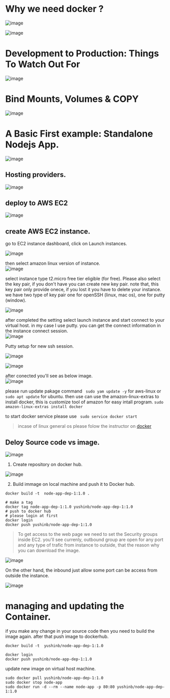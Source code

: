 # Why we need docker ?
![image](https://user-images.githubusercontent.com/34083808/184829729-f3909e4f-7bfb-4239-ae78-e99eb943b784.png)

![image](https://user-images.githubusercontent.com/34083808/184829571-bb47af75-b76b-413b-820b-5968d34129b1.png)

# Development to Production: Things To Watch Out For

![image](https://user-images.githubusercontent.com/34083808/184829936-42944eea-13e8-464c-bbbf-cc25d0cfb04c.png)

# Bind Mounts, Volumes & COPY
![image](https://user-images.githubusercontent.com/34083808/184832317-a0ee8754-c67f-4efa-b449-5c7338579c31.png)

# A Basic First example: Standalone Nodejs App.

![image](https://user-images.githubusercontent.com/34083808/184832399-847e0ca2-94f7-47ce-bec0-f9ef9950460a.png)

## Hosting providers.
![image](https://user-images.githubusercontent.com/34083808/184832635-5f377d2a-cfee-402d-bc02-0eff80637538.png)

## deploy to AWS EC2
![image](https://user-images.githubusercontent.com/34083808/184833854-98e977d1-2303-44fb-a620-c53efabd3673.png)

## create AWS EC2 instance. 
go to EC2 instance dashboard, click on Launch instances.<br>

![image](https://user-images.githubusercontent.com/34083808/184842955-7f71e4a3-b866-445a-b514-f3280842684c.png)

then select amazon linux version of instance. <br>
![image](https://user-images.githubusercontent.com/34083808/184843236-15d74caf-74c3-49e8-8dc8-bd10e21e922d.png)

select instance type t2.micro free tier eligible (for free). Please also select the key pair, if you don't have you can create new key pair. 
note that, this key pair only provide onece, if you lost it you have to delete your instance. we have two type of key pair one for openSSH (linux, mac os), one for putty (window). <br>

![image](https://user-images.githubusercontent.com/34083808/184843392-ca07e128-65c5-43e7-8981-17f763107f2b.png)

after completed the setting select launch instance and start connect to your virtual host. in my case I use putty. you can get the connect information in the instance connect session. <br>
![image](https://user-images.githubusercontent.com/34083808/184844387-740b2bed-58cd-464c-894e-b4f92de70bd8.png)

Putty setup for new ssh session.

![image](https://user-images.githubusercontent.com/34083808/184844801-dd9de423-07ff-44f5-abfb-b9197f4b946e.png)

![image](https://user-images.githubusercontent.com/34083808/184844950-2f48e754-9a3c-4c18-9cec-8441f064db5f.png)

after conected you'll see as below image. <br>
![image](https://user-images.githubusercontent.com/34083808/184845258-fdf7d491-beec-425a-8455-523c9c994d02.png)

please run update pakage command ``` sudo yam update -y``` for aws-linux or ```sudo apt update``` for ubuntu. 
then use can use the amazon-linux-extras to install docker, this is customize tool of amazon for easy intall program. 
``` sudo amazon-linux-extras install docker ```

to start docker service please use ``` sudo service docker start```

> incase of linux general os please folow the instructor on [docker](https://docs.docker.com/engine/install/)

## Deloy Source code vs image. <br>

![image](https://user-images.githubusercontent.com/34083808/184858580-94dbe3bb-7a5c-4f1a-a6f4-f43c309be754.png)

1. Create repository on docker hub.

![image](https://user-images.githubusercontent.com/34083808/184859482-9588c547-be04-4514-a846-1de3848de494.png)

2. Build immage on local machine and push it to Docker hub.

```
docker build -t  node-app-dep-1:1.0 .

# make a tag 
docker tag node-app-dep-1:1.0 yushinb/node-app-dep-1:1.0
# push to docker hub
# please login at first
docker login
docker push yushinb/node-app-dep-1:1.0
```

> To get access to the web page we need to set the Security groups inside EC2. 
you'll see currenly, outbound group are open for any port and any type of trafic from instance to outside, that the reason why you can download the image.

![image](https://user-images.githubusercontent.com/34083808/184916263-8bacc36d-2d01-4858-acc8-8ed7100bb7e3.png)

On the other hand, the inbound just allow some port can be access from outside the instance. 

![image](https://user-images.githubusercontent.com/34083808/184916782-029bc179-cc8b-41fd-81cb-5d2e5b07a64d.png)

# managing and updating the Container.

if you make any change in your source code then you need to build the image again. after that push image to dockerhub. 
```
docker build -t  yushinb/node-app-dep-1:1.0 

docker login
docker push yushinb/node-app-dep-1:1.0
```

update new image on virtual host machine. 
```
sudo docker pull yushinb/node-app-dep-1:1.0
sudo docker stop node-app
sudo docker run -d --rm --name node-app -p 80:80 yushinb/node-app-dep-1:1.0
```
